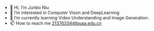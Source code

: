 - 👋 Hi, I’m Junbo Niu
- 👀 I’m interested in Computer Vison and DeepLearning
- 🌱 I’m currently learning Video Understanding and Image Generation.
- 📫 How to reach me 21376334@buaa.edu.cn

<!---
Niujunbo2002/Niujunbo2002 is a ✨ special ✨ repository because its `README.md` (this file) appears on your GitHub profile.
You can click the Preview link to take a look at your changes.
--->

